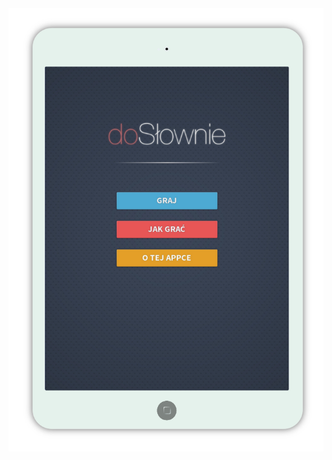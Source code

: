 <div style="text-align:center"><img src ="https://raw.githubusercontent.com/anatol-karlinski/doSlownie/master/doSlownie.png" /></div>
